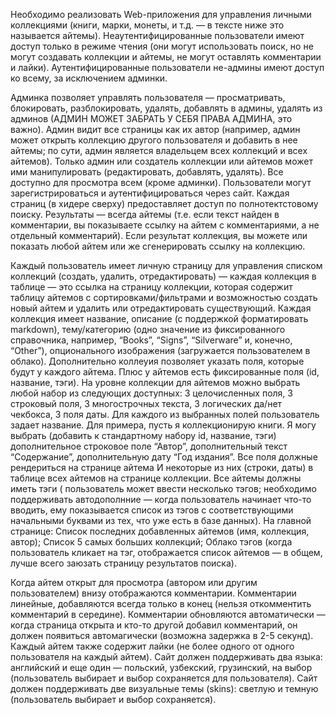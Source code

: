 Необходимо реализовать Web-приложения для управления личными коллекциями (книги, марки, монеты, и т.д. — в тексте ниже это называется айтемы). 
Неаутентифицированные пользователи имеют доступ только в режиме чтения (они могут использовать поиск, но не могут создавать коллекции и айтемы, не могут оставлять комментарии и лайки).
Аутентифицированные пользователи не-админы имеют доступ ко всему, за исключением админки. 

Админка позволяет управлять пользователя — просматривать, блокировать, разблокировать, удалять, добавлять в админы, удалять из админов (АДМИН МОЖЕТ ЗАБРАТЬ У СЕБЯ ПРАВА АДМИНА, это важно).
Админ видит все страницы как их автор (например, админ может открыть коллекцию другого пользователя и добавить в нее айтемы; по сути, админ является владельцем всех коллекций и всех айтемов).
Только админ или создатель коллекции или айтемов может ими манипулировать (редактировать, добавлять, удалять). Все доступно для просмотра всем (кроме админки).
Пользователи могут зарегистрироваться и аутентифицироваться через сайт.
Каждая страниц (в хидере сверху) предоставляет доступ по полнотектстовому поиску. Результаты — всегда айтемы (т.е. если текст найден в комментарии, вы показываете ссылку на айтем с комментариями, а не отдельный комментарий). Если результат коллекция, вы можете или показать любой айтем или же сгенерировать ссылку на коллекцию.

Каждый пользователь имеет личную страницу для управления списком коллекций (создать, удалить, отредактировать) — каждая коллекция в таблице — это ссылка на страницу коллекции, которая содержит таблицу айтемов с сортировками/фильтрами и возможностью создать новый айтем и удалить или отредактировать существующий.
Каждая коллекция имеет название, описание (с поддержкой форматировать markdown), тему/категорию (одно значение из фиксированного справочника, например, “Books”, “Signs”, “Silverware” и, конечно, “Other”), опционального изображения (загружается пользователем в облако).
Дополнительно коллеуия позволяет указать поля, которые будут у каждого айтема. Плюс у айтемов есть фиксированные поля (id, название, тэги). На уровне коллекции для айтемов можно выбрать любой набор из следующих доступных: 3 целочисленных поля, 3 строковый поля, 3 многострочных текста, 3 логических да/нет чекбокса, 3 поля даты. Для каждого из выбранных полей пользователь задает название. 
Для примера, пусть я коллекционирую книги. Я могу выбрать (добавить к стандартному набору id, название, тэги) дополнительное строковое поле “Автор”, дополнительный текст “Содержание”, дополнительную дату “Год издания”. Все поля должные рендериться на странице айтема И некоторые из них (строки, даты) в таблице всех айтемов на странице коллекции.
Все айтемы должны иметь тэги ( пользователь может ввести несколько тэгов; необходимо поддерживать автодополнние — когда пользователь начинает что-то вводить, ему показывается список из тэгов с соответствующими начальными буквами из тех, что уже есть в базе данных).
На главной странице:
Список последних добавленных айтемов (имя, коллекция, автор);
Список 5 самых больших коллекций;
Облако тэгов (когда пользователь кликает на тэг, отображается список айтемов — в общем, лучше всего заюзать страницу результатов поиска).

Когда айтем открыт для просмотра (автором или другим пользователем) внизу отображаются комментарии. Комментарии линейные, добавляются всегда только в конец (нельзя откомментить комментарий в середине). Комментарии обновляются автоматически — когда страница открыта и кто-то другой добавил комментарий, он должен появиться автомагически (возможна задержка в 2-5 секунд).
Каждый айтем также содержит лайки (не более одного от одного пользователя на каждый айтем).
Сайт должен поддерживать два языка: английский и еще один — польский, узбекский, грузинский, на выбор (пользователь выбирает и выбор сохраняется для пользователя). Сайт должен поддерживать две визуальные темы (skins): светлую и темную (пользователь выбирает и выбор сохраняется).
